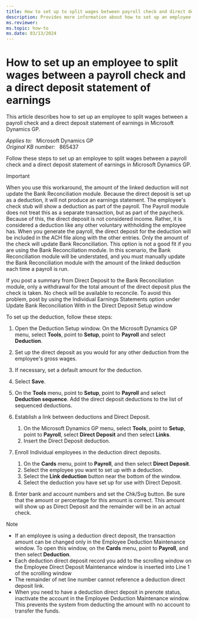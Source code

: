 ```yaml
---
title: How to set up to split wages between payroll check and direct deposit statement of earnings
description: Provides more information about how to set up an employee to split wages between a payroll check and a direct deposit statement of earnings in Microsoft Dynamics GP.
ms.reviewer: 
ms.topic: how-to
ms.date: 03/13/2024
---
```

# How to set up an employee to split wages between a payroll check and a direct deposit statement of earnings

This article describes how to set up an employee to split wages between a payroll check and a direct deposit statement of earnings in Microsoft Dynamics GP.

_Applies to:_ &nbsp; Microsoft Dynamics GP  
_Original KB number:_ &nbsp; 865437

Follow these steps to set up an employee to split wages between a payroll check and a direct deposit statement of earnings in Microsoft Dynamics GP.

> [!IMPORTANT]
> When you use this workaround, the amount of the linked deduction will not update the Bank Reconciliation module. Because the direct deposit is set up as a deduction, it will not produce an earnings statement. The employee's check stub will show a deduction as part of the payroll. The Payroll module does not treat this as a separate transaction, but as part of the paycheck. Because of this, the direct deposit is not considered income. Rather, it is considered a deduction like any other voluntary withholding the employee has. When you generate the payroll, the direct deposit for the deduction will be included in the ACH file along with the other entries. Only the amount of the check will update Bank Reconciliation. This option is not a good fit if you are using the Bank Reconciliation module. In this scenario, the Bank Reconciliation module will be understated, and you must manually update the Bank Reconciliation module with the amount of the linked deduction each time a payroll is run.
>
> If you post a summary from Direct Deposit to the Bank Reconciliation module, only a withdrawal for the total amount of the direct deposit plus the check is taken. No check will be available to reconcile. To avoid this problem, post by using the Individual Earnings Statements option under Update Bank Reconciliation With in the Direct Deposit Setup window

To set up the deduction, follow these steps:

1. Open the Deduction Setup window. On the Microsoft Dynamics GP menu, select **Tools**, point to **Setup**, point to **Payroll** and select **Deduction**.
2. Set up the direct deposit as you would for any other deduction from the employee's gross wages.
3. If necessary, set a default amount for the deduction.
4. Select **Save**.
5. On the **Tools** menu, point to **Setup**, point to **Payroll** and select **Deduction sequence**. Add the direct deposit deductions to the list of sequenced deductions.
6. Establish a link between deductions and Direct Deposit.

   1. On the Microsoft Dynamics GP menu, select **Tools**, point to **Setup**, point to **Payroll**, select **Direct Deposit** and then select **Links**.
   2. Insert the Direct Deposit deduction.

7. Enroll Individual employees in the deduction direct deposits.
   1. On the **Cards** menu, point to **Payroll**, and then select **Direct Deposit**.
   2. Select the employee you want to set up with a deduction.
   3. Select the **Link deduction** button near the bottom of the window.
   4. Select the deduction you have set up for use with Direct Deposit.

8. Enter bank and account numbers and set the Chk/Svg button. Be sure that the amount or percentage for this amount is correct. This amount will show up as Direct Deposit and the remainder will be in an actual check.

> [!NOTE]
>
> - If an employee is using a deduction direct deposit, the transaction amount can be changed only in the Employee Deduction Maintenance window. To open this window, on the **Cards** menu, point to **Payroll**, and then select **Deduction**.
> - Each deduction direct deposit record you add to the scrolling window on the Employee Direct Deposit Maintenance window is inserted into Line 1 of the scrolling window
> - The remainder of net line number cannot reference a deduction direct deposit link.
> - When you need to have a deduction direct deposit in prenote status, inactivate the account in the Employee Deduction Maintenance window. This prevents the system from deducting the amount with no account to transfer the funds.
